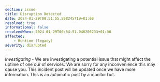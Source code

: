 ```yaml
---
section: issue
title: Disruption Detected
date: 2024-01-29T00:51:55.598245719+01:00
resolved: true
informational: false
resolvedWhen: 2024-01-29T00:54:51.040206233+01:00
affected:
    - Runtime (legacy)
severity: disrupted
---
```

*Investigating* - We are investigating a potential issue that might affect the uptime of one our of services. We are sorry for any inconvenience this may cause you. This incident post will be updated once we have more information.
This is an automatic post by a monitor bot.